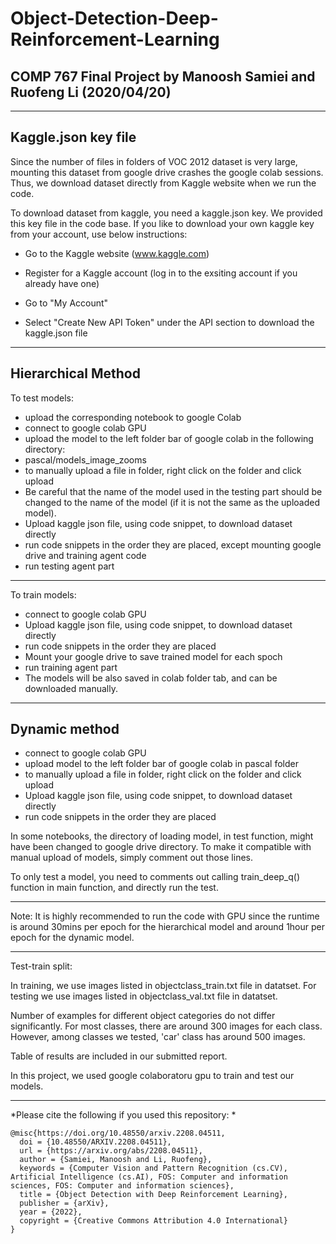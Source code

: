 # Object-Detection-Deep-Reinforcement-Learning

COMP 767 Final Project by Manoosh Samiei and Ruofeng Li (2020/04/20)
---------------------------------------------------------------------------------

---------------------------------------------------------------------------------
Kaggle.json key file
---------------------------------------------------------------------------------

Since the number of files in folders of VOC 2012 dataset is very large, mounting this dataset from google drive crashes the google colab sessions. Thus, we download dataset directly from Kaggle website when we run the code. 

To download dataset from kaggle, you need a kaggle.json key. We provided this key file in the code base. If you like to download your own kaggle key from your account, use below instructions:

- Go to the Kaggle website (www.kaggle.com)

- Register for a Kaggle account (log in to the exsiting account if you already have one)

- Go to "My Account"

- Select "Create New API Token" under the API section to download the kaggle.json file

---------------------------------------------------------------------------------
Hierarchical Method
---------------------------------------------------------------------------------
To test models:

- upload the corresponding notebook to google Colab
- connect to google colab GPU
- upload the model to the left folder bar of google colab in the following directory: 
- pascal/models_image_zooms 
- to manually upload a file in folder, right click on the folder and click upload
- Be careful that the name of the model used in the testing part should be changed to the name of the model (if it is not the same as the uploaded model). 
- Upload kaggle json file, using code snippet, to download dataset directly
- run code snippets in the order they are placed, except mounting google drive and training agent code
- run testing agent part
---------------------------------------------------------------------------------
To train models:

- connect to google colab GPU
- Upload kaggle json file, using code snippet, to download dataset directly
- run code snippets in the order they are placed
- Mount your google drive to save trained model for each spoch
- run training agent part
- The models will be also saved in colab folder tab, and can be downloaded manually.

---------------------------------------------------------------------------------
Dynamic method
---------------------------------------------------------------------------------

- connect to google colab GPU
- upload model to the left folder bar of google colab in pascal folder
- to manually upload a file in folder, right click on the folder and click upload
- Upload kaggle json file, using code snippet, to download dataset directly
- run code snippets in the order they are placed

In some notebooks, the directory of loading model, in test function, might have been changed to google drive directory. To make it compatible with manual upload of models, simply comment out those lines.

To only test a model, you need to comments out calling train_deep_q() function in main function, and directly run the test.

---------------------------------------------------------------------------------
Note: It is highly recommended to run the code with GPU since the runtime is around 30mins per epoch for the hierarchical model and around 1hour per epoch for the dynamic model.

---------------------------------------------------------------------------------
Test-train split:
 
In training, we use images listed in objectclass_train.txt file in datatset. For testing we use images listed in objectclass_val.txt file in datatset. 


Number of examples for different object categories do not differ significantly. For most classes, there are around 300 images for each class. However, among classes we tested, 'car' class has around 500 images. 

Table of results are included in our submitted report.

In this project, we used google colaboratoru gpu to train and test our models.

---------------------------------------------------------------------------------
*Please cite the following if you used this repository:
*
```
@misc{https://doi.org/10.48550/arxiv.2208.04511,
  doi = {10.48550/ARXIV.2208.04511},
  url = {https://arxiv.org/abs/2208.04511}, 
  author = {Samiei, Manoosh and Li, Ruofeng},
  keywords = {Computer Vision and Pattern Recognition (cs.CV), Artificial Intelligence (cs.AI), FOS: Computer and information sciences, FOS: Computer and information sciences}, 
  title = {Object Detection with Deep Reinforcement Learning},
  publisher = {arXiv}, 
  year = {2022},
  copyright = {Creative Commons Attribution 4.0 International}
}
```

